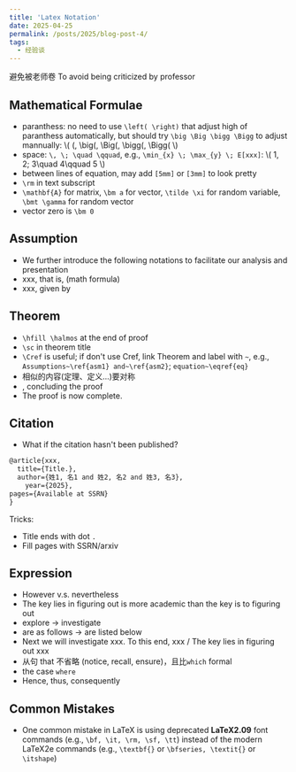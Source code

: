```yaml
---
title: 'Latex Notation'
date: 2025-04-25
permalink: /posts/2025/blog-post-4/
tags:
  - 经验谈
---
```

避免被老师卷 To avoid being criticized by professor


## Mathematical Formulae
- paranthess: no need to use `\left( \right)` that adjust high of paranthess automatically, but should try `\big \Big \bigg \Bigg` to adjust mannually: \\(  (, \big(, \Big(, \bigg(, \Bigg( \\)
- space: `\, \; \quad \qquad`, e.g., `\min_{x} \; \max_{y} \; E[xxx]`: \\( 1\, 2\; 3\quad 4\qquad 5 \\)
- between lines of equation, may add `[5mm]` or `[3mm]` to look pretty
- `\rm` in text subscript
- `\mathbf{A}` for matrix, `\bm a` for vector, `\tilde \xi` for random variable, `\bmt \gamma` for random vector
- vector zero is `\bm 0`

## Assumption
- We further introduce the following notations to facilitate our analysis and presentation
- xxx, that is, (math formula)
- xxx, given by

## Theorem
- `\hfill \halmos` at the end of proof
- `\sc` in theorem title
- `\Cref` is useful; if don't use Cref, link Theorem and label with `~`, e.g., `Assumptions~\ref{asm1} and~\ref{asm2}`; `equation~\eqref{eq}`
- 相似的内容(定理、定义...)要对称
- , concluding the proof
- The proof is now complete.

## Citation
- What if the citation hasn't been published? 
```Latex
@article{xxx,
  title={Title.},
  author={姓1, 名1 and 姓2, 名2 and 姓3, 名3},
    year={2025},
pages={Available at SSRN}
}
```
  Tricks: 
  - Title ends with dot `.`
  - Fill pages with SSRN/arxiv

## Expression
- However v.s. nevertheless
- The key lies in figuring out is more academic than the key is to figuring out
- explore -> investigate
- are as follows -> are listed below
- Next we will investigate xxx. To this end, xxx / The key lies in figuring out xxx
- 从句 that 不省略 (notice, recall, ensure)，且比`which` formal
- the case `where`
- Hence, thus, consequently

## Common Mistakes
- One common mistake in LaTeX is using deprecated **LaTeX2.09** font commands (e.g., `\bf, \it, \rm, \sf, \tt`) instead of the modern LaTeX2e commands (e.g., `\textbf{}` or `\bfseries, \textit{}` or `\itshape`)